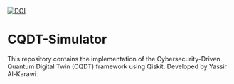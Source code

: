 [![DOI](https://zenodo.org/badge/DOI/10.5281/zenodo.15566309.svg)](https://doi.org/10.5281/zenodo.15566309)

# CQDT-Simulator

This repository contains the implementation of the Cybersecurity-Driven Quantum Digital Twin (CQDT) framework using Qiskit. Developed by Yassir Al-Karawi.
